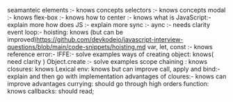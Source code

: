 seamanteic elements :- knows concepts
selectors :- knows concepts
modal :- knows 
flex-box :- knows 
how to center :- knows 
what is JavaScript:- explain more
how does JS :- explain more
sync :- 
aync :- needs clarity 
event loop:- 
hoisting: knows (but can be improved)https://github.com/devkodeio/javascript-interview-questions/blob/main/code-snippets/hoisting.md
var, let, const :- knows 
reference error:- 
IFFE:- solve examples
ways of creating object: knows( need clarity )
Object.create :- solve examples
scope chaining : knows
closures: knows
Lexical env: knows but can improve
call, apply and bind:- explain and then go with implementation 
advantages of cloures:- knows can improve
advantages currying: should go through 
high orders function: knows
callbacks: should read;